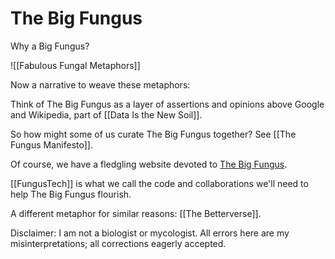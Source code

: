 # The Big Fungus

Why a Big Fungus? 

![[Fabulous Fungal Metaphors]]

Now a narrative to weave these metaphors:

Think of The Big Fungus as a layer of assertions and opinions above Google and Wikipedia, part of [[Data Is the New Soil]]. 

So how might some of us curate The Big Fungus together? See [[The Fungus Manifesto]].

Of course, we have a fledgling website devoted to [The Big Fungus](https://www.thebigfungus.org/). 

[[FungusTech]] is what we call the code and collaborations we'll need to help The Big Fungus flourish. 

A different metaphor for similar reasons: [[The Betterverse]].

Disclaimer: I am not a biologist or mycologist. All errors here are my misinterpretations; all corrections eagerly accepted.
